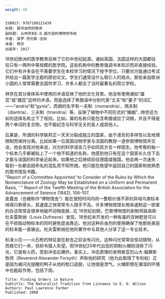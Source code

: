 ```yaml
---
weight: 49
---
```


```
ISBN13: 9787100121439
标题: 探寻自然的秩序
副标题: 从林奈到E.O.威尔逊的博物学传统
作者: 保罗·劳伦斯·法伯
译者: 杨莎
出版年: 2017
```

18世纪欧洲的医学教育反映了它的中世纪起源。诸如英国、法国这样的大国都往往只有一两所中等规模的医学院。这些机构中的教育强调书本知识而非直接经验。它们中有许多会在不需要学生在本校学习的情况下授予学位，只要对方能通过考试并给出一篇医学主题的原创论文。学生们通常没什么吸引人的观点。那些来自欧洲小国的人常常需要去国外学习，许多人都去了当时最著名的荷兰学校。

林奈在其分类体系中使用的术语反映了他的文化背景。他没有使用诸如“雄蕊”或“雌蕊”这样的术语，而是选择了希腊语中分别代表“丈夫”和“妻子”的词汇——“andria”和“gynia”。而纲的名字有一夫制（monandria）、两夫制（diantria）、三夫制（triandria）等，反映了植物中不同形式的“婚姻”…林奈还为如何选择名称立下了规则。比如，属的名称只能包含希腊或拉丁词根，并且不得是两个单词的复合物，也不能纪念与科学无关的圣人或其他人。

后果是，所谓的科学联邦正一天天分裂成独立的国家，由于语言的多样性以及地理限制而保持分离。比如如果一位英国动物学家与法国的教授一道参观博物馆并交谈，他会发现对他来说，对方的科学语言几乎如同其方言一样陌生。他考察的每一个标本几乎都被贴上了一个他不知道的名称，他感到他只有在这个国家长久住下去才能与该国的科学亲近起来。如果他之后继续前往德国或俄国，他会再一次迷失：每到一处都会因命名的混乱而不知所措。他只能在绝望中返回自己的国家和他熟悉的图书馆及书籍。  
"Report of a Committee Appointed 'to Consider of the Rules by Which the Nomenclature of Zoology May be Established on a Uniform and Permanent Basis, ' " Report of the Twefth Meeting of the British Association for the Advancement of Seience (1842), 106-107.  
皮蠹虫（也被称作“博物馆虫”）能在很短时间内将一整柜价值不菲的异域鸟类标本啃得只剩骨头，其速度之快常常令人措手不及。许多博物馆馆长用来遏制这一损害的办法常常会很幸地破坏动物皮肤…在 19世纪初期，巴黎博物馆的剥制师路易斯·杜夫雷斯纳（Louis Dufresne）发现，18世纪末开发的一种有毒的含砷肥皂可以在不损毁动物标本的同时避免昆虫靠近。他对这种杀虫剂的使用确保了他那些美丽的标本能一直展出。杜夫雷斯纳在他的著作中与其他人分享了这一专业技术。

标准火花——火石枪的特征是在射击之前会有闪光，这种闪光常常会惊动猎物，从而救它们一命，但却令猎人失望。而19世纪20年代出现的铜制火帽则消除了闪光，它装有火药，受到冲击后爆炸。事实上，冲击原理的发明者亚历山大·福赛斯牧师（Reverend Alexander Forsyth）声称他的研究（他为此取得了专利权）正是因为被闪光提醒的鸭子从他的枪口逃脱，让他很是泄气。火帽即使在潮湿的环境中也能起作用，包括下雨。

```
Title: Finding Orders in Nature
Subtitle: The Naturalist Tradition from Linnaeus to E. O. Wilson
Authors: Paul Lawrence Farber
Published: 2000
```
